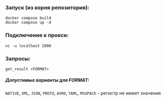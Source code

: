 ### Запуск (из корня репозитория): 

```
docker compose build
docker compose up -d
```

### Подключение к прокси:

```
nc -u localhost 2000
```

### Запросы:

```
get_result <FORMAT>
```

##### Допустимые варианты для FORMAT:
`NATIVE`, `XML`, `JSON`, `PROTO`, `AVRO`, `YAML`, `MSGPACK` - регистр не имеет значения
